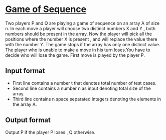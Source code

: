 # [Game of Sequence][link]

Two players P and Q are playing a game of sequence on an array A of size n. In each move a player will choose two distinct numbers X and Y , both numbers should be present in the array. Now the player will pick all the positions where the number X is present , and will replace the value there with the number Y.
The game stops if the array has only one distinct value. The player who is unable to make a move in his turn loses.You have to decide who will lose the game. First move is played by the player P.

## Input format

- First line contains a number t that denotes total number of test cases.
- Second line contains a number n as input denoting total size of the array.
- Third line contains n space separated integers denoting the elements in the array A.

## Output format

Output P if the player P loses , Q otherwise.

[link]: https://www.hackerearth.com/practice/basic-programming/implementation/basics-of-implementation/practice-problems/algorithm/bracket-balancer-b9f56e12/
